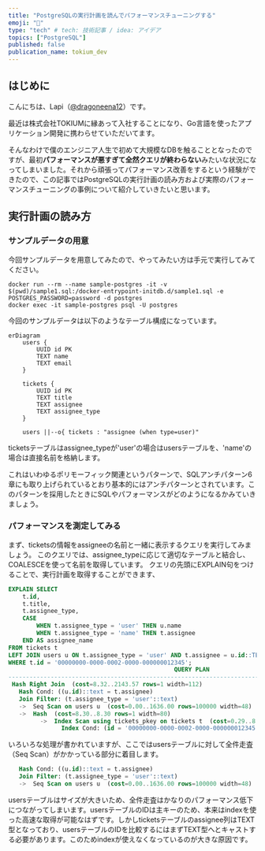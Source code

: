 ```yaml
---
title: "PostgreSQLの実行計画を読んでパフォーマンスチューニングする"
emoji: "🔭"
type: "tech" # tech: 技術記事 / idea: アイデア
topics: ["PostgreSQL"]
published: false
publication_name: tokium_dev
---
```


## はじめに
こんにちは、Lapi（[@dragoneena12](https://github.com/dragoneena12)）です。

最近は株式会社TOKIUMに縁あって入社することになり、Go言語を使ったアプリケーション開発に携わらせていただいてます。

そんなわけで僕のエンジニア人生で初めて大規模なDBを触ることとなったのですが、最初**パフォーマンスが悪すぎて全然クエリが終わらない**みたいな状況になってしまいました。それから頑張ってパフォーマンス改善をするという経験ができたので、この記事ではPostgreSQLの実行計画の読み方および実際のパフォーマンスチューニングの事例について紹介していきたいと思います。

## 実行計画の読み方

### サンプルデータの用意

今回サンプルデータを用意してみたので、やってみたい方は手元で実行してみてください。

```console
docker run --rm --name sample-postgres -it -v $(pwd)/sample1.sql:/docker-entrypoint-initdb.d/sample1.sql -e POSTGRES_PASSWORD=password -d postgres
docker exec -it sample-postgres psql -U postgres
```

今回のサンプルデータは以下のようなテーブル構成になっています。

```mermaid
erDiagram
    users {
        UUID id PK
        TEXT name
        TEXT email
    }
    
    tickets {
        UUID id PK
        TEXT title
        TEXT assignee
        TEXT assignee_type
    }
    
    users ||--o{ tickets : "assignee (when type=user)"
```

ticketsテーブルはassignee_typeが'user'の場合はusersテーブルを、'name'の場合は直接名前を格納します。

これはいわゆるポリモーフィック関連というパターンで、SQLアンチパターン6章にも取り上げられているとおり基本的にはアンチパターンとされています。このパターンを採用したときにSQLやパフォーマンスがどのようになるかみていきましょう。

### パフォーマンスを測定してみる

まず、ticketsの情報をassigneeの名前と一緒に表示するクエリを実行してみましょう。
このクエリでは、assignee_typeに応じて適切なテーブルと結合し、COALESCEを使って名前を取得しています。
クエリの先頭にEXPLAIN句をつけることで、実行計画を取得することができます、

```sql
EXPLAIN SELECT 
    t.id,
    t.title,
    t.assignee_type,
    CASE 
        WHEN t.assignee_type = 'user' THEN u.name
        WHEN t.assignee_type = 'name' THEN t.assignee
    END AS assignee_name
FROM tickets t
LEFT JOIN users u ON t.assignee_type = 'user' AND t.assignee = u.id::TEXT
WHERE t.id = '00000000-0000-0002-0000-000000012345';
                                               QUERY PLAN                                               
--------------------------------------------------------------------------------------------------------
 Hash Right Join  (cost=8.32..2143.57 rows=1 width=112)
   Hash Cond: ((u.id)::text = t.assignee)
   Join Filter: (t.assignee_type = 'user'::text)
   ->  Seq Scan on users u  (cost=0.00..1636.00 rows=100000 width=48)
   ->  Hash  (cost=8.30..8.30 rows=1 width=80)
         ->  Index Scan using tickets_pkey on tickets t  (cost=0.29..8.30 rows=1 width=80)
               Index Cond: (id = '00000000-0000-0002-0000-000000012345'::uuid)
```

いろいろな処理が書かれていますが、ここではusersテーブルに対して全件走査（Seq Scan）がかかっている部分に着目します。

```sql
   Hash Cond: ((u.id)::text = t.assignee)
   Join Filter: (t.assignee_type = 'user'::text)
   ->  Seq Scan on users u  (cost=0.00..1636.00 rows=100000 width=48)
```

usersテーブルはサイズが大きいため、全件走査はかなりのパフォーマンス低下につながってしまいます。usersテーブルのIDは主キーのため、本来はindexを使った高速な取得が可能なはずです。しかしticketsテーブルのassignee列はTEXT型となっており、usersテーブルのIDを比較するにはまずTEXT型へとキャストする必要があります。このためindexが使えなくなっているのが大きな原因です。


